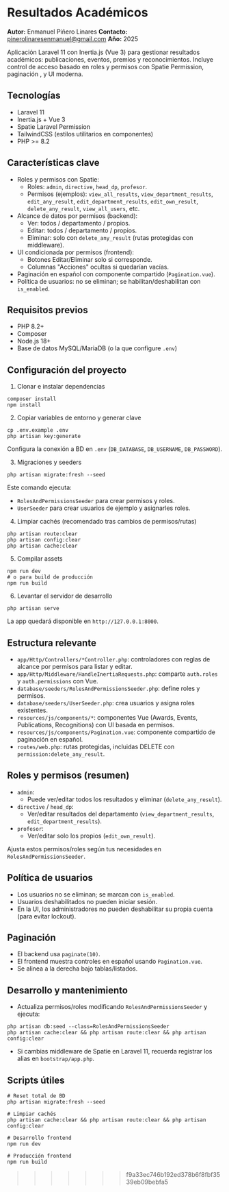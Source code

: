 
# Resultados Académicos

**Autor:** Enmanuel Piñero Linares 
**Contacto:** pinerolinaresenmanuel@gmail.com
**Año:** 2025

Aplicación Laravel 11 con Inertia.js (Vue 3) para gestionar resultados académicos: publicaciones, eventos, premios y reconocimientos. Incluye control de acceso basado en roles y permisos con Spatie Permission, paginación , y UI moderna.

## Tecnologías
- Laravel 11
- Inertia.js + Vue 3
- Spatie Laravel Permission
- TailwindCSS (estilos utilitarios en componentes)
- PHP >= 8.2

## Características clave
- Roles y permisos con Spatie:
  - Roles: `admin`, `directive`, `head_dp`, `profesor`.
  - Permisos (ejemplos): `view_all_results`, `view_department_results`, `edit_any_result`, `edit_department_results`, `edit_own_result`, `delete_any_result`, `view_all_users`, etc.
- Alcance de datos por permisos (backend):
  - Ver: todos / departamento / propios.
  - Editar: todos / departamento / propios.
  - Eliminar: solo con `delete_any_result` (rutas protegidas con middleware).
- UI condicionada por permisos (frontend):
  - Botones Editar/Eliminar solo si corresponde.
  - Columnas "Acciones" ocultas si quedarían vacías.
- Paginación en español con componente compartido (`Pagination.vue`).
- Política de usuarios: no se eliminan; se habilitan/deshabilitan con `is_enabled`.

## Requisitos previos
- PHP 8.2+
- Composer
- Node.js 18+
- Base de datos MySQL/MariaDB (o la que configure `.env`)

## Configuración del proyecto

1) Clonar e instalar dependencias
```
composer install
npm install
```

2) Copiar variables de entorno y generar clave
```
cp .env.example .env
php artisan key:generate
```
Configura la conexión a BD en `.env` (`DB_DATABASE`, `DB_USERNAME`, `DB_PASSWORD`).

3) Migraciones y seeders
```
php artisan migrate:fresh --seed
```
Este comando ejecuta:
- `RolesAndPermissionsSeeder` para crear permisos y roles.
- `UserSeeder` para crear usuarios de ejemplo y asignarles roles.

4) Limpiar cachés (recomendado tras cambios de permisos/rutas)
```
php artisan route:clear
php artisan config:clear
php artisan cache:clear
```

5) Compilar assets
```
npm run dev
# o para build de producción
npm run build
```

6) Levantar el servidor de desarrollo
```
php artisan serve
```
La app quedará disponible en `http://127.0.0.1:8000`.

## Estructura relevante
- `app/Http/Controllers/*Controller.php`: controladores con reglas de alcance por permisos para listar y editar.
- `app/Http/Middleware/HandleInertiaRequests.php`: comparte `auth.roles` y `auth.permissions` con Vue.
- `database/seeders/RolesAndPermissionsSeeder.php`: define roles y permisos.
- `database/seeders/UserSeeder.php`: crea usuarios y asigna roles existentes.
- `resources/js/components/*`: componentes Vue (Awards, Events, Publications, Recognitions) con UI basada en permisos.
- `resources/js/components/Pagination.vue`: componente compartido de paginación en español.
- `routes/web.php`: rutas protegidas, incluidas DELETE con `permission:delete_any_result`.

## Roles y permisos (resumen)
- `admin`:
  - Puede ver/editar todos los resultados y eliminar (`delete_any_result`).
- `directive` / `head_dp`:
  - Ver/editar resultados del departamento (`view_department_results`, `edit_department_results`).
- `profesor`:
  - Ver/editar solo los propios (`edit_own_result`).

Ajusta estos permisos/roles según tus necesidades en `RolesAndPermissionsSeeder`.

## Política de usuarios
- Los usuarios no se eliminan; se marcan con `is_enabled`.
- Usuarios deshabilitados no pueden iniciar sesión.
- En la UI, los administradores no pueden deshabilitar su propia cuenta (para evitar lockout).

## Paginación
- El backend usa `paginate(10)`.
- El frontend muestra controles en español usando `Pagination.vue`.
- Se alinea a la derecha bajo tablas/listados.

## Desarrollo y mantenimiento
- Actualiza permisos/roles modificando `RolesAndPermissionsSeeder` y ejecuta:
```
php artisan db:seed --class=RolesAndPermissionsSeeder
php artisan cache:clear && php artisan route:clear && php artisan config:clear
```
- Si cambias middleware de Spatie en Laravel 11, recuerda registrar los alias en `bootstrap/app.php`.



## Scripts útiles
```
# Reset total de BD
php artisan migrate:fresh --seed

# Limpiar cachés
php artisan cache:clear && php artisan route:clear && php artisan config:clear

# Desarrollo frontend
npm run dev

# Producción frontend
npm run build
```



>>>>>>> f9a33ec746b192ed378b6f8fbf3539eb09bebfa5
